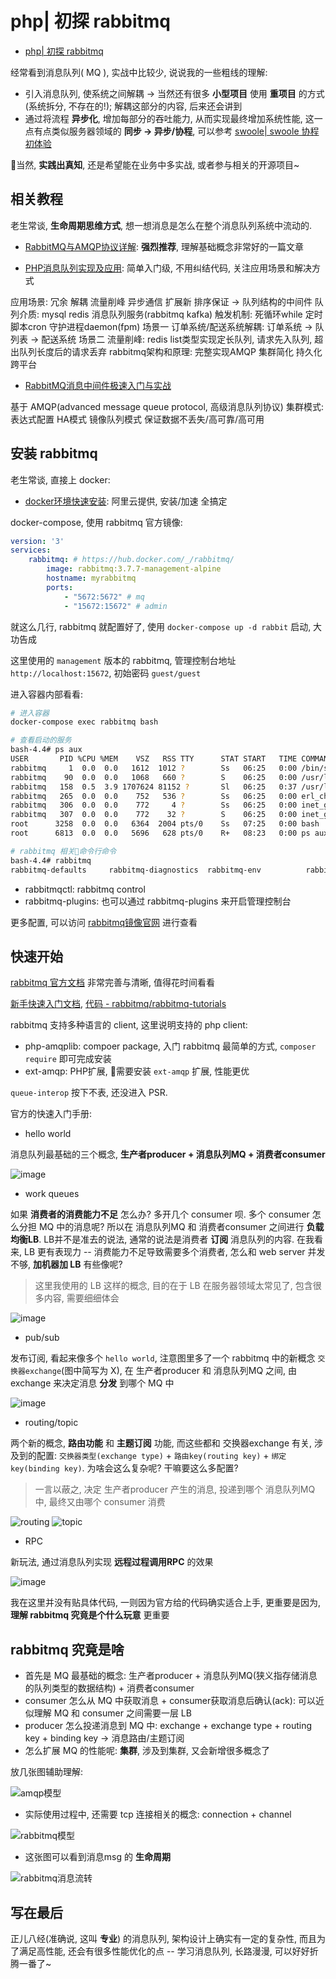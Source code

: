 # php| 初探 rabbitmq

- [php| 初探 rabbitmq](https://www.jianshu.com/p/6bbdcce31663)

经常看到消息队列( MQ ), 实战中比较少, 说说我的一些粗线的理解:

- 引入消息队列, 使系统之间解耦 -> 当然还有很多 **小型项目** 使用 **重项目** 的方式(系统拆分, 不存在的!); 解耦这部分的内容, 后来还会讲到
- 通过将流程 **异步化**, 增加每部分的吞吐能力, 从而实现最终增加系统性能, 这一点有点类似服务器领域的 **同步 -> 异步/协程**, 可以参考 [swoole| swoole 协程初体验](https://www.jianshu.com/p/745b0b3ffae7)

当然, **实践出真知**, 还是希望能在业务中多实战, 或者参与相关的开源项目~

## 相关教程

老生常谈, **生命周期思维方式**, 想一想消息是怎么在整个消息队列系统中流动的.

- [RabbitMQ与AMQP协议详解](https://www.cnblogs.com/frankyou/p/5283539.html): **强烈推荐**, 理解基础概念非常好的一篇文章

- [PHP消息队列实现及应用](www.imooc.com/learn/852): 简单入门级, 不用纠结代码, 关注应用场景和解决方式

应用场景: 冗余 解耦 流量削峰 异步通信 扩展新 排序保证 -> 队列结构的中间件
队列介质: mysql redis 消息队列服务(rabbitmq kafka)
触发机制: 死循环while 定时脚本cron 守护进程daemon(fpm)
场景一 订单系统/配送系统解耦: 订单系统 -> 队列表 -> 配送系统
场景二 流量削峰: redis list类型实现定长队列, 请求先入队列, 超出队列长度后的请求丢弃
rabbitmq架构和原理: 完整实现AMQP 集群简化 持久化 跨平台

- [RabbitMQ消息中间件极速入门与实战](https://www.imooc.com/learn/1042)

基于 AMQP(advanced message queue protocol, 高级消息队列协议)
集群模式: 表达式配置 HA模式 镜像队列模式
保证数据不丢失/高可靠/高可用

## 安装 rabbitmq

老生常谈, 直接上 docker:

- [docker环境快速安装](https://cr.console.aliyun.com/cn-hangzhou/mirrors): 阿里云提供, 安装/加速 全搞定

docker-compose, 使用 rabbitmq 官方镜像:

```yaml
version: '3'
services:
    rabbitmq: # https://hub.docker.com/_/rabbitmq/
        image: rabbitmq:3.7.7-management-alpine
        hostname: myrabbitmq
        ports:
            - "5672:5672" # mq
            - "15672:15672" # admin
```

就这么几行, rabbitmq 就配置好了, 使用 `docker-compose up -d rabbit` 启动, 大功告成

这里使用的 `management` 版本的 rabbitmq, 管理控制台地址 `http://localhost:15672`, 初始密码 `guest/guest`

进入容器内部看看:

```bash
# 进入容器
docker-compose exec rabbitmq bash

# 查看启动的服务
bash-4.4# ps aux
USER       PID %CPU %MEM    VSZ   RSS TTY      STAT START   TIME COMMAND
rabbitmq     1  0.0  0.0   1612  1012 ?        Ss   06:25   0:00 /bin/sh /opt/rabbitmq/sbin/rabbitmq-server
rabbitmq    90  0.0  0.0   1068   660 ?        S    06:25   0:00 /usr/lib/erlang/erts-9.3/bin/epmd -daemon
rabbitmq   158  0.5  3.9 1707624 81152 ?       Sl   06:25   0:37 /usr/lib/erlang/erts-9.3/bin/beam.smp -W w -A 64 -MBas ageffcbf -MHas ageffcbf -MBlmbcs 512 -MHlmbcs 512 -MMmcs 30 -P 1048576 -t 5000000 -s
rabbitmq   265  0.0  0.0    752   536 ?        Ss   06:25   0:00 erl_child_setup 1048576
rabbitmq   306  0.0  0.0    772     4 ?        Ss   06:25   0:00 inet_gethost 4
rabbitmq   307  0.0  0.0    772    32 ?        S    06:25   0:00 inet_gethost 4
root      3258  0.0  0.0   6364  2004 pts/0    Ss   07:25   0:00 bash
root      6813  0.0  0.0   5696   628 pts/0    R+   08:23   0:00 ps aux

# rabbitmq 相关命令行命令
bash-4.4# rabbitmq
rabbitmq-defaults     rabbitmq-diagnostics  rabbitmq-env          rabbitmq-plugins      rabbitmq-server       rabbitmqadmin         rabbitmqctl
```

- rabbitmqctl: rabbitmq control
- rabbitmq-plugins: 也可以通过 rabbitmq-plugins 来开启管理控制台

更多配置, 可以访问 [rabbitmq镜像官网](https://hub.docker.com/_/rabbitmq/) 进行查看

## 快速开始

[rabbitmq 官方文档](https://www.rabbitmq.com/documentation.html) 非常完善与清晰, 值得花时间看看

[新手快速入门文档](https://www.rabbitmq.com/getstarted.html), [代码 - rabbitmq/rabbitmq-tutorials](https://github.com/rabbitmq/rabbitmq-tutorials)

rabbitmq 支持多种语言的 client, 这里说明支持的 php client:

- php-amqplib: compoer package, 入门 rabbitmq 最简单的方式, `composer require` 即可完成安装
- ext-amqp: PHP扩展, 需要安装 `ext-amqp` 扩展, 性能更优

`queue-interop` 按下不表, 还没进入 PSR.

官方的快速入门手册:

- hello world

消息队列最基础的三个概念, **生产者producer + 消息队列MQ + 消费者consumer**

![image](http://upload-images.jianshu.io/upload_images/567399-9461a4685ae84c25.png?imageMogr2/auto-orient/strip%7CimageView2/2/w/1240)

- work queues

如果 **消费者的消费能力不足** 怎么办? 多开几个 consumer 呗. 多个 consumer 怎么分担 MQ 中的消息呢? 所以在 消息队列MQ 和 消费者consumer 之间进行 **负载均衡LB**. LB并不是准去的说法, 通常的说法是消费者 **订阅** 消息队列的内容. 在我看来, LB 更有表现力 -- 消费能力不足导致需要多个消费者, 怎么和 web server 并发不够, **加机器加 LB** 有些像呢?

> 这里我使用的 LB 这样的概念, 目的在于 LB 在服务器领域太常见了, 包含很多内容, 需要细细体会

![image](http://upload-images.jianshu.io/upload_images/567399-c45b820d2d267ebb.png?imageMogr2/auto-orient/strip%7CimageView2/2/w/1240)

- pub/sub

发布订阅, 看起来像多个 `hello world`, 注意图里多了一个 rabbitmq 中的新概念 `交换器exchange`(图中简写为 X), 在 生产者producer 和 消息队列MQ 之间, 由 exchange 来决定消息 **分发** 到哪个 MQ 中

![image](http://upload-images.jianshu.io/upload_images/567399-7f0da55111f8d3bf.png?imageMogr2/auto-orient/strip%7CimageView2/2/w/1240)

- routing/topic

两个新的概念, **路由功能** 和 **主题订阅** 功能, 而这些都和 交换器exchange 有关, 涉及到的配置: `交换器类型(exchange type)` + `路由key(routing key)` + `绑定key(binding key)`. 为啥会这么复杂呢? 干嘛要这么多配置?

> 一言以蔽之, 决定 生产者producer 产生的消息, 投递到哪个 消息队列MQ 中, 最终又由哪个 consumer 消费

![routing](http://upload-images.jianshu.io/upload_images/567399-d434c609962a6c0c.png?imageMogr2/auto-orient/strip%7CimageView2/2/w/1240)
![topic](http://upload-images.jianshu.io/upload_images/567399-f4831235c2fe776d.png?imageMogr2/auto-orient/strip%7CimageView2/2/w/1240)

- RPC

新玩法, 通过消息队列实现 **远程过程调用RPC** 的效果

![image](http://upload-images.jianshu.io/upload_images/567399-3bfdfab1e7a0779c.png?imageMogr2/auto-orient/strip%7CimageView2/2/w/1240)

我在这里并没有贴具体代码, 一则因为官方给的代码确实适合上手, 更重要是因为, **理解 rabbitmq 究竟是个什么玩意** 更重要

## rabbitmq 究竟是啥

- 首先是 MQ 最基础的概念: 生产者producer + 消息队列MQ(狭义指存储消息的队列类型的数据结构) + 消费者consumer
- consumer 怎么从 MQ 中获取消息 + consumer获取消息后确认(ack): 可以近似理解 MQ 和 consumer 之间需要一层 LB
- producer 怎么投递消息到 MQ 中: exchange + exchange type + routing key + binding key -> 消息路由/主题订阅
- 怎么扩展 MQ 的性能呢: **集群**, 涉及到集群, 又会新增很多概念了

放几张图辅助理解:

![amqp模型](https://upload-images.jianshu.io/upload_images/567399-6022a812e01c3615.png?imageMogr2/auto-orient/strip%7CimageView2/2/w/1240)

- 实际使用过程中, 还需要 tcp 连接相关的概念: connection + channel

![rabbitmq模型](https://upload-images.jianshu.io/upload_images/567399-9587f0707603bb2e.png?imageMogr2/auto-orient/strip%7CimageView2/2/w/1240)

- 这张图可以看到消息msg 的 **生命周期**

![rabbitmq消息流转](https://upload-images.jianshu.io/upload_images/567399-3afd224ad9eefff9.png?imageMogr2/auto-orient/strip%7CimageView2/2/w/1240)

## 写在最后

正儿八经(准确说, 这叫 **专业**) 的消息队列, 架构设计上确实有一定的复杂性, 而且为了满足高性能, 还会有很多性能优化的点 -- 学习消息队列, 长路漫漫, 可以好好折腾一番了~

